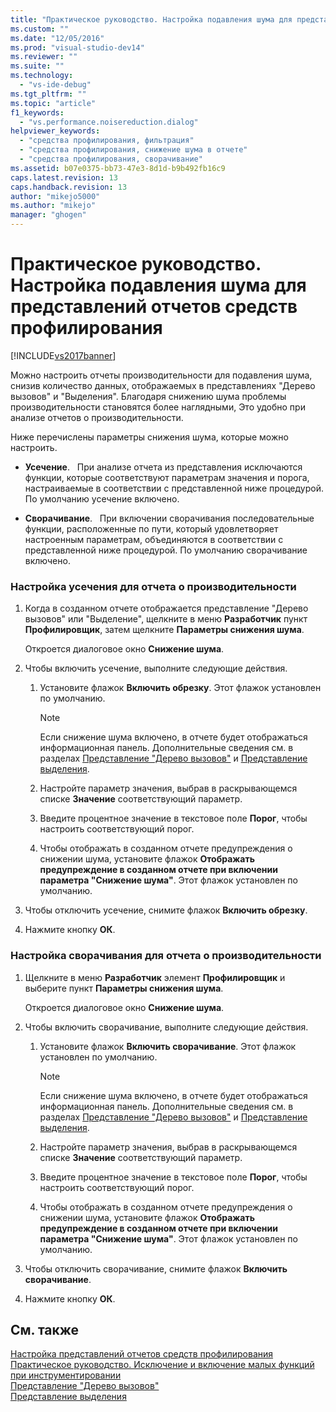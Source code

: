 ```yaml
---
title: "Практическое руководство. Настройка подавления шума для представлений отчетов средств профилирования | Microsoft Docs"
ms.custom: ""
ms.date: "12/05/2016"
ms.prod: "visual-studio-dev14"
ms.reviewer: ""
ms.suite: ""
ms.technology: 
  - "vs-ide-debug"
ms.tgt_pltfrm: ""
ms.topic: "article"
f1_keywords: 
  - "vs.performance.noisereduction.dialog"
helpviewer_keywords: 
  - "средства профилирования, фильтрация"
  - "средства профилирования, снижение шума в отчете"
  - "средства профилирования, сворачивание"
ms.assetid: b07e0375-bb73-47e3-8d1d-b9b492fb16c9
caps.latest.revision: 13
caps.handback.revision: 13
author: "mikejo5000"
ms.author: "mikejo"
manager: "ghogen"
---
```

# Практическое руководство. Настройка подавления шума для представлений отчетов средств профилирования
[!INCLUDE[vs2017banner](../code-quality/includes/vs2017banner.md)]

Можно настроить отчеты производительности для подавления шума, снизив количество данных, отображаемых в представлениях "Дерево вызовов" и "Выделения".  Благодаря снижению шума проблемы производительности становятся более наглядными,  Это удобно при анализе отчетов о производительности.  
  
 Ниже перечислены параметры снижения шума, которые можно настроить.  
  
-   **Усечение**.   При анализе отчета из представления исключаются функции, которые соответствуют параметрам значения и порога, настраиваемые в соответствии с представленной ниже процедурой.  По умолчанию усечение включено.  
  
-   **Сворачивание**.   При включении сворачивания последовательные функции, расположенные по пути, который удовлетворяет настроенным параметрам, объединяются в соответствии с представленной ниже процедурой.  По умолчанию сворачивание включено.  
  
### Настройка усечения для отчета о производительности  
  
1.  Когда в созданном отчете отображается представление "Дерево вызовов" или "Выделение", щелкните в меню **Разработчик** пункт **Профилировщик**, затем щелкните **Параметры снижения шума**.  
  
     Откроется диалоговое окно **Снижение шума**.  
  
2.  Чтобы включить усечение, выполните следующие действия.  
  
    1.  Установите флажок **Включить обрезку**.  Этот флажок установлен по умолчанию.  
  
        > [!NOTE]
        >  Если снижение шума включено, в отчете будет отображаться информационная панель.  Дополнительные сведения см. в разделах [Представление "Дерево вызовов"](../profiling/call-tree-view.md) и [Представление выделения](../profiling/dotnet-memory-allocations-view.md).  
  
    2.  Настройте параметр значения, выбрав в раскрывающемся списке **Значение** соответствующий параметр.  
  
    3.  Введите процентное значение в текстовое поле **Порог**, чтобы настроить соответствующий порог.  
  
    4.  Чтобы отображать в созданном отчете предупреждения о снижении шума, установите флажок **Отображать предупреждение в созданном отчете при включении параметра "Снижение шума"**.  Этот флажок установлен по умолчанию.  
  
3.  Чтобы отключить усечение, снимите флажок **Включить обрезку**.  
  
4.  Нажмите кнопку **ОК**.  
  
### Настройка сворачивания для отчета о производительности  
  
1.  Щелкните в меню **Разработчик** элемент **Профилировщик** и выберите пункт **Параметры снижения шума**.  
  
     Откроется диалоговое окно **Снижение шума**.  
  
2.  Чтобы включить сворачивание, выполните следующие действия.  
  
    1.  Установите флажок **Включить сворачивание**.  Этот флажок установлен по умолчанию.  
  
        > [!NOTE]
        >  Если снижение шума включено, в отчете будет отображаться информационная панель.  Дополнительные сведения см. в разделах [Представление "Дерево вызовов"](../profiling/call-tree-view.md) и [Представление выделения](../profiling/dotnet-memory-allocations-view.md).  
  
    2.  Настройте параметр значения, выбрав в раскрывающемся списке **Значение** соответствующий параметр.  
  
    3.  Введите процентное значение в текстовое поле **Порог**, чтобы настроить соответствующий порог.  
  
    4.  Чтобы отображать в созданном отчете предупреждения о снижении шума, установите флажок **Отображать предупреждение в созданном отчете при включении параметра "Снижение шума"**.  Этот флажок установлен по умолчанию.  
  
3.  Чтобы отключить сворачивание, снимите флажок **Включить сворачивание**.  
  
4.  Нажмите кнопку **ОК**.  
  
## См. также  
 [Настройка представлений отчетов средств профилирования](../profiling/customizing-performance-tools-report-views.md)   
 [Практическое руководство. Исключение и включение малых функций при инструментировании](../Topic/How%20to:%20Exclude%20or%20Include%20Short%20Functions%20from%20Instrumentation.md)   
 [Представление "Дерево вызовов"](../profiling/call-tree-view.md)   
 [Представление выделения](../profiling/dotnet-memory-allocations-view.md)